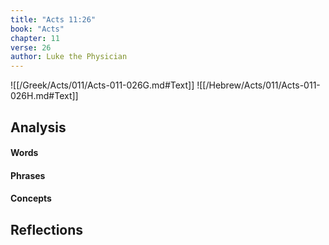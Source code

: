 ```yaml
---
title: "Acts 11:26"
book: "Acts"
chapter: 11
verse: 26
author: Luke the Physician
---
```

![[/Greek/Acts/011/Acts-011-026G.md#Text]]
![[/Hebrew/Acts/011/Acts-011-026H.md#Text]]

## Analysis

#### Words

#### Phrases

#### Concepts

## Reflections
